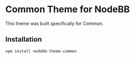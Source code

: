 Common Theme for NodeBB
=========================

This theme was built specifically for Common.
 
## Installation

    npm install nodebb-theme-common
